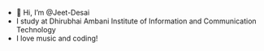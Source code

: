 - 👋 Hi, I’m @Jeet-Desai
- I study at Dhirubhai Ambani Institute of Information and Communication Technology
- I love music and coding!


<!---
Jeet-Desai/Jeet-Desai is a ✨ special ✨ repository because its `README.md` (this file) appears on your GitHub profile.
You can click the Preview link to take a look at your changes.
--->
